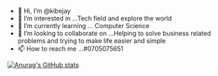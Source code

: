 - 👋 Hi, I’m @kibejay
- 👀 I’m interested in ...Tech field and explore the world
- 🌱 I’m currently learning ... Computer Science
- 💞️ I’m looking to collaborate on ...Helping to solve business related problems and trying to make life easier and simple
- 📫 How to reach me ...#0705075651

<!---
kibejay/kibejay is a ✨ special ✨ repository because its `README.md` (this file) appears on your GitHub profile.
You can click the Preview link to take a look at your changes.
--->
[![Anurag's GitHub stats](https://github-readme-stats.vercel.app/api?username=Kibejay)](https://github.com/aKibejay/github-readme-stats)
